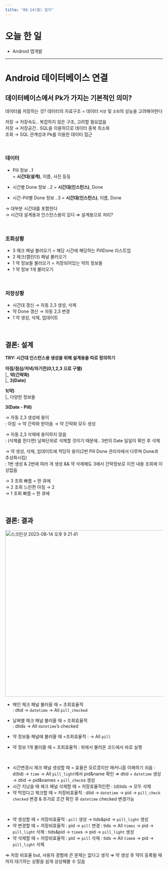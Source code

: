 ```yaml
---
title: "08.14(월) 일지"
---
```


# 오늘 한 일
- Android 앱개발

---

# Android 데이터베이스 연결

## 데이터베이스에서 Pk가 가지는 기본적인 의미?

데이터를 저장하는 것? 데이터의 자료구조 = 데이터 `저장` 및 `조회`의 성능을 고려해야한다

저장 → 저장속도.. 복잡하지 않은 구조, 고려할 필요없음  
저장 → 저장공간.. SQL을 이용하므로 데이터 중복 최소화  
조회 → SQL 관계성과 Pk를 이용한 데이터 접근

<br/>

### 데이터

- Pill 정보 ..1  
= **시간대(설계)**, 이름, 사진 등등

- 시간별 Done 정보 ..2
= **시간대(인스턴스)**, Done

- 시간-Pill별 Done 정보 ..3
= **시간대(인스턴스)**, 이름, Done

→ 대부분 시간대를 포함한다  
→ 시간대 설계용과 인스턴스용이 있다 ⇒ 설계용으로 처리?

<br/>

### 조회상황

- 3 체크 패널 불러오기 
= 해당 시간에 해당하는 PillDone 리스트업
- 2 체크(캘린더) 패널 불러오기
- 1 약 정보들 불러오기
= 저장되어있는 약의 정보들
- 1 약 정보 1개 불러오기

<br/>

### 저장상황

- 시간대 갱신 → 자동 2,3 생성, 삭제
- 약 Done 갱신 → 자동 2,3 변경
- 1 약 생성, 삭제, 업데이트

<br/>

## 결론: 설계

**TRY: 시간대 인스턴스용 생성을 위해 설계용을 따로 정의하기**

**아침/점심/저녁/자기전(0,1,2,3 으로 구별)**  
|_ **약(간략화)**  
|_ **2(Date)**  

**1(약)**  
|_ 다양한 정보들

**3(Date - Pill)**

→ 자동 2,3 생성에 용이  
: 아침 → 약 간략화 받아옴 → 약 간략화 모두 생성

→ 자동 2,3 삭제에 용이하지 않음  
: (삭제를 한다면) 날짜단위로 삭제할 것이기 때문에.. 3번의 Date 일일이 확인 후 삭제

→ 약 생성, 삭제, 업데이트에 적당히 용이(2번 Pill Done 관리자에서 다루며 Done과 추상화시킴)  
: 1번 생성 & 2번에 여러 개 생성 && 약 삭제해도 3에서 간략정보로 이전 내용 조회에 이상없음

→ 3 조회 빠름 = 한 큐에  
→ 2 조회 느린편 아침 → 2  
→ 1 조회 빠름 = 한 큐에

<br/>

## 결론: 결과

<img width="531" alt="스크린샷 2023-08-14 오후 9 21 41" src="https://github.com/Self-Driven-Development/TIL/assets/63008138/04f2b1f3-f676-4915-8a00-a06fecc70c1b"/>


- 메인 체크 패널 불러올 때 = 조회효율적  
: dtid → `datetime` → All `pill_checked`

- 날짜별 체크 패널 불러올 때 = 조회효율적  
: dtids → All `datetime`’s checked

- 약 정보들 패널에 불러올 때 =조회효율적
: → All `pill`

- 약 정보 1개 불러올 때 = 조회효율적
: 위에서 불러온 코드에서 바로 실행

<br/>

- 시간변경시 체크 패널 생성할 때 = 효율은 모르겠지만 매커니즘 이해하기 쉬움
: d(tid) → `time`  → All `pill_light`에서 pid&name 확인
⇒ dtid + `datetime` 생성 → dtid → pid&names + `pill_check`s 생성
- 시간 지났을 때 체크 패널 삭제할 때 = 저장효율적인편
: (d)tids → 모두 삭제
- 약 먹었다고 체크할 때 = 저장비효율적
: dtid → `datetime` → pid → `pill_check checked` 변경
& 추가로 조건 확인 후 `datetime` checked 변경가능

<br/>

- 약 생성할 때 = 저장비효율적
: `pill` 생성 → tids&pid → `pill_light` 생성
- 약 변경할 때 = 저장비효율적
: pid → `pill` 변경
: tids → All `times` → pid → `pill_light` 삭제
: tids&pid → `time`s → pid → `pill_light` 생성
- 약 삭제할 때 = 저장비효율적
: pid → `pill` 삭제
: tids → All `time`s → pid → `pill_light` 삭제

⇒ 저장 비효율 but, 사용자 경험에 큰 문제는 없다고 생각
⇒ 약 생성 후 약이 등록될 때 까지 대기하는 상황을 쉽게 상상해볼 수 있음
